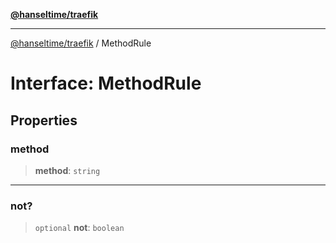 [**@hanseltime/traefik**](../README.md)

***

[@hanseltime/traefik](../README.md) / MethodRule

# Interface: MethodRule

## Properties

### method

> **method**: `string`

***

### not?

> `optional` **not**: `boolean`
